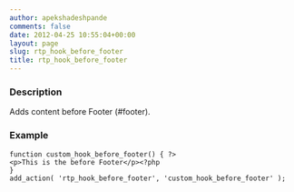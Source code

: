 ```yaml
---
author: apekshadeshpande
comments: false
date: 2012-04-25 10:55:04+00:00
layout: page
slug: rtp_hook_before_footer
title: rtp_hook_before_footer
---
```


### Description


Adds content before Footer (#footer).


### Example



    
    function custom_hook_before_footer() { ?>
    <p>This is the before Footer</p><?php
    }
    add_action( 'rtp_hook_before_footer', 'custom_hook_before_footer' );
